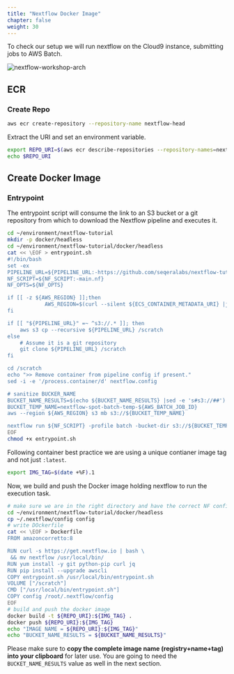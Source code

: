 ```yaml
---
title: "Nextflow Docker Image"
chapter: false
weight: 30
---
```


To check our setup we will run nextflow on the Cloud9 instance, submitting jobs to AWS Batch.

![nextflow-workshop-arch](/images/nextflow-on-aws-batch/nextflow-workshop-arch.png)

## ECR

### Create Repo

```bash
aws ecr create-repository --repository-name nextflow-head
```

Extract the URI and set an environment variable.

```bash
export REPO_URI=$(aws ecr describe-repositories --repository-names=nextflow-head |jq -r '.repositories[0].repositoryUri')
echo $REPO_URI
```

## Create Docker Image

### Entrypoint

The entrypoint script will consume the link to an S3 bucket or a git repository from which to download the Nextflow pipeline and executes it.

```bash
cd ~/environment/nextflow-tutorial
mkdir -p docker/headless
cd ~/environment/nextflow-tutorial/docker/headless
cat << \EOF > entrypoint.sh
#!/bin/bash
set -ex
PIPELINE_URL=${PIPELINE_URL:-https://github.com/seqeralabs/nextflow-tutorial.git}
NF_SCRIPT=${NF_SCRIPT:-main.nf}
NF_OPTS=${NF_OPTS}

if [[ -z ${AWS_REGION} ]];then
            AWS_REGION=$(curl --silent ${ECS_CONTAINER_METADATA_URI} |jq -r '.Labels["com.amazonaws.ecs.task-arn"]' |awk -F: '{print $4}')
fi

if [[ "${PIPELINE_URL}" =~ ^s3://.* ]]; then
    aws s3 cp --recursive ${PIPELINE_URL} /scratch
else
    # Assume it is a git repository
    git clone ${PIPELINE_URL} /scratch
fi

cd /scratch
echo ">> Remove container from pipeline config if present."
sed -i -e '/process.container/d' nextflow.config

# sanitize BUCKER_NAME
BUCKET_NAME_RESULTS=$(echo ${BUCKET_NAME_RESULTS} |sed -e 's#s3://##')
BUCKET_TEMP_NAME=nextflow-spot-batch-temp-${AWS_BATCH_JOB_ID}
aws --region ${AWS_REGION} s3 mb s3://${BUCKET_TEMP_NAME}

nextflow run ${NF_SCRIPT} -profile batch -bucket-dir s3://${BUCKET_TEMP_NAME} ${NF_OPTS} --output s3://${BUCKET_NAME_RESULTS}/${AWS_BATCH_JOB_ID}
EOF
chmod +x entrypoint.sh
```

Following container best practice we are using a unique contianer image tag and not just `:latest`.

```bash
export IMG_TAG=$(date +%F).1
```

Now, we build and push the Docker image holding nextflow to run the execution task.

```bash
# make sure we are in the right directory and have the correct NF config
cd ~/environment/nextflow-tutorial/docker/headless
cp ~/.nextflow/config config
# write DOckerfile
cat << \EOF > Dockerfile
FROM amazoncorretto:8

RUN curl -s https://get.nextflow.io | bash \
 && mv nextflow /usr/local/bin/
RUN yum install -y git python-pip curl jq
RUN pip install --upgrade awscli
COPY entrypoint.sh /usr/local/bin/entrypoint.sh
VOLUME ["/scratch"]
CMD ["/usr/local/bin/entrypoint.sh"]
COPY config /root/.nextflow/config
EOF
# build and push the docker image
docker build -t ${REPO_URI}:${IMG_TAG} .
docker push ${REPO_URI}:${IMG_TAG}
echo "IMAGE NAME = ${REPO_URI}:${IMG_TAG}"
echo "BUCKET_NAME_RESULTS = ${BUCKET_NAME_RESULTS}"
```

Please make sure to **copy the complete image name (registry+name+tag) into your clipboard** for later use. You are going to need the `BUCKET_NAME_RESULTS` value as well in the next section.
